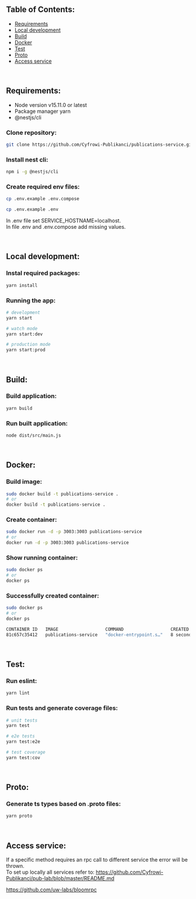## Table of Contents:
* [Requirements](https://github.com/Cyfrowi-Publikanci/publications-service#requirements)
* [Local development](https://github.com/Cyfrowi-Publikanci/publications-service#local-development)
* [Build](https://github.com/Cyfrowi-Publikanci/publications-service#build)
* [Docker](https://github.com/Cyfrowi-Publikanci/publications-service#docker)
* [Test](https://github.com/Cyfrowi-Publikanci/publications-service#test)
* [Proto](https://github.com/Cyfrowi-Publikanci/publications-service#proto)
* [Access service](https://github.com/Cyfrowi-Publikanci/publications-service#access-service)

<br/>

## Requirements:
* Node version v15.11.0 or latest
* Package manager yarn
* @nestjs/cli

### Clone repository:

```bash
git clone https://github.com/Cyfrowi-Publikanci/publications-service.git
```

### Install nest cli:

```bash
npm i -g @nestjs/cli
```

### Create required env files:

```bash
cp .env.example .env.compose
```

```bash
cp .env.example .env
```

In .env file set SERVICE_HOSTNAME=localhost.<br/>
In file .env and .env.compose add missing values.

<br/>

## Local development:

### Instal required packages:

```bash
yarn install
```

### Running the app:

```bash
# development
yarn start

# watch mode
yarn start:dev

# production mode
yarn start:prod
```

<br/>

## Build:

### Build application:

```bash
yarn build
```

### Run built application:

```bash
node dist/src/main.js
```

<br/>

## Docker:

### Build image:

```bash
sudo docker build -t publications-service .
# or
docker build -t publications-service .
```

### Create container:

```bash
sudo docker run -d -p 3003:3003 publications-service
# or
docker run -d -p 3003:3003 publications-service
```

### Show running container:

```bash
sudo docker ps
# or
docker ps
```

### Successfully created container:

```bash
sudo docker ps
# or
docker ps
```

```bash
CONTAINER ID   IMAGE                  COMMAND                  CREATED         STATUS         PORTS                    NAMES
81c657c35412   publications-service   "docker-entrypoint.s…"   8 seconds ago   Up 7 seconds   0.0.0.0:3003->3003/tcp   gifted_gates
```

<br/>

## Test:

### Run eslint:

```bash
yarn lint
```

### Run tests and generate coverage files:

```bash
# unit tests
yarn test

# e2e tests
yarn test:e2e

# test coverage
yarn test:cov
```

<br/>

## Proto:

### Generate ts types based on .proto files:

```bash
yarn proto
```

<br/>

## Access service:

If a specific method requires an rpc call to different service the error will be thrown.<br/>
To set up locally all services  refer to: https://github.com/Cyfrowi-Publikanci/pub-lab/blob/master/README.md

https://github.com/uw-labs/bloomrpc
